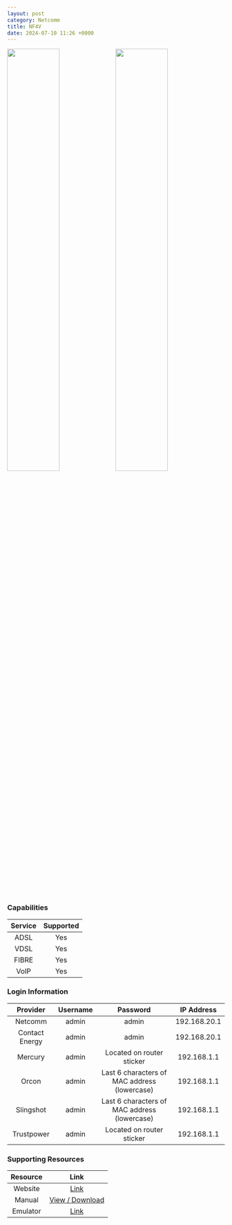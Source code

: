 ```yaml
---
layout: post
category: Netcomm
title: NF4V
date: 2024-07-10 11:26 +0000
---
```

<img src="https://www.pbtech.co.nz/imgprod/default/M/O/MODNCM1059__1.webp?h=3039711667" height="50%" width="49%">
<img src="https://www.pbtech.co.nz/imgprod/default/M/O/MODNCM1059__3.webp?h=3039711667" height="50%" width="49%">

### Capabilities

| Service | Supported |
| :-: | :-: |
| ADSL | Yes |
| VDSL | Yes |
| FIBRE | Yes |
| VoIP | Yes |

### Login Information

| Provider | Username | Password | IP Address |
| :-: | :-: | :-: | :-: |
| Netcomm | admin | admin | 192.168.20.1 |
| Contact Energy | admin | admin | 192.168.20.1 |
| Mercury | admin | Located on router sticker | 192.168.1.1 |
| Orcon | admin | Last 6 characters of MAC address (lowercase) | 192.168.1.1 |
| Slingshot | admin | Last 6 characters of MAC address (lowercase) | 192.168.1.1 |
| Trustpower | admin | Located on router sticker | 192.168.1.1 |

### Supporting Resources

| Resource | Link |
| :-: | :-: |
| Website | [Link](https://support.netcommwireless.com/products/NF4V) |
| Manual | [View / Download](https://support.netcommwireless.com/api/Media/Document/6f8ef9e1-7a31-439d-9e42-1ab8a9f69da0?Product=NF4V-User-Guide.pdf) |
| Emulator | [Link](https://support.netcommwireless.com/emulators/NF4V/Resources/main.html) |
